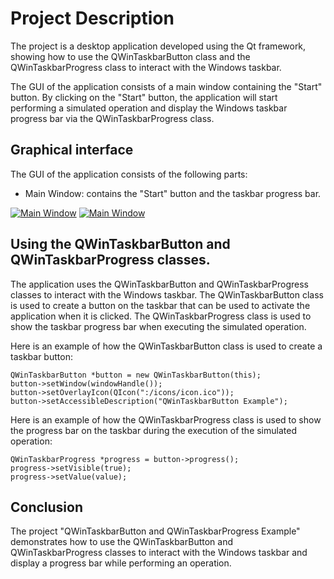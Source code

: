 # Project Description
The project is a desktop application developed using the Qt framework, showing how to use the QWinTaskbarButton class and the QWinTaskbarProgress class to interact with the Windows taskbar.

The GUI of the application consists of a main window containing the "Start" button. By clicking on the "Start" button, the application will start performing a simulated operation and display the Windows taskbar progress bar via the QWinTaskbarProgress class.

## Graphical interface
The GUI of the application consists of the following parts:

- Main Window: contains the "Start" button and the taskbar progress bar.

[![Main Window]()]()
[![Main Window]()]()

## Using the QWinTaskbarButton and QWinTaskbarProgress classes.

The application uses the QWinTaskbarButton and QWinTaskbarProgress classes to interact with the Windows taskbar. The QWinTaskbarButton class is used to create a button on the taskbar that can be used to activate the application when it is clicked. The QWinTaskbarProgress class is used to show the taskbar progress bar when executing the simulated operation.

Here is an example of how the QWinTaskbarButton class is used to create a taskbar button:

```
QWinTaskbarButton *button = new QWinTaskbarButton(this);
button->setWindow(windowHandle());
button->setOverlayIcon(QIcon(":/icons/icon.ico"));
button->setAccessibleDescription("QWinTaskbarButton Example");
```

Here is an example of how the QWinTaskbarProgress class is used to show the progress bar on the taskbar during the execution of the simulated operation:
```
QWinTaskbarProgress *progress = button->progress();
progress->setVisible(true);
progress->setValue(value);
```
## Conclusion
The project "QWinTaskbarButton and QWinTaskbarProgress Example" demonstrates how to use the QWinTaskbarButton and QWinTaskbarProgress classes to interact with the Windows taskbar and display a progress bar while performing an operation.